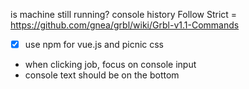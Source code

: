 is machine still running?
console history
Follow Strict = https://github.com/gnea/grbl/wiki/Grbl-v1.1-Commands
-[x] use npm for vue.js and picnic css 
- when clicking job, focus on console input
- console text should be on the bottom